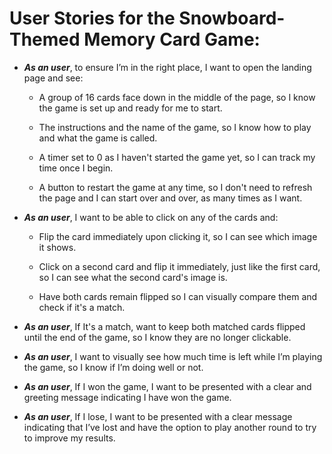 # User Stories for the Snowboard-Themed Memory Card Game:

 * ***As an user***, to ensure I’m in the right place, I want to open the landing page and see:

    * A group of 16 cards face down in the middle of the page, so I know the game is set up and ready for me to start.

    * The instructions and the name of the game, so I know how to play and what the game is called.

    * A timer set to 0 as I haven't started the game yet, so I can track my time once I begin.

    * A button to restart the game at any time, so I don't need to refresh the page and I can start over and over, as many times as I want.


* ***As an user***, I want to be able to click on any of the cards and:

    * Flip the card immediately upon clicking it, so I can see which image it shows.

    * Click on a second card and flip it immediately, just like the first card, so I can see what the second card's image is. 

    * Have both cards remain flipped so I can visually compare them and check if it's a match.


* ***As an user***, If It's a match, want to keep both matched cards flipped until the end of the game, so I know they are no longer clickable.

* ***As an user***, I want to visually see how much time is left while I’m playing the game, so I know if I’m doing well or not.
 
* ***As an user***, If I won the game, I want to be presented with a clear and greeting message indicating I have won the game.

* ***As an user***, If I lose, I want to be presented with a clear message indicating that I’ve lost and have the option to play another round to try to improve my results.